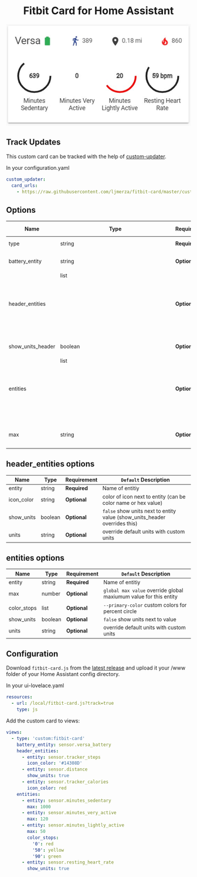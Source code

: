 <h1 align="center">Fitbit Card for Home Assistant</h1>

<p align="center">
  <img src='fitbit_card.jpg' />
</p>


<h2>Track Updates</h2>

This custom card can be tracked with the help of [custom-updater](https://github.com/custom-components/custom_updater).

In your configuration.yaml

```yaml
custom_updater:
  card_urls:
    - https://raw.githubusercontent.com/ljmerza/fitbit-card/master/custom_updater.json
```

<h2>Options</h2>

| Name | Type | Requirement | `Default` Description
| ---- | ---- | ------- | -----------
| type | string | **Required** | `custom:fitbit-card`
| battery_entity | string | **Optional** | Battery entity to show battery status
| header_entities | list<Object> | **Optional** | `[]` List of fitbit sensors to display in the header
| show_units_header | boolean | **Optional** | `false` Show units for all header entities
| entities | list<Object> | **Optional** | `[]` List of fitbit sensors to display n the body
| max | string | **Optional** | `100` Global maximum value for body entities


<h2>header_entities options</h2>

| Name | Type | Requirement | `Default` Description
| ---- | ---- | ------- | -----------
| entity | string | **Required** | Name of entitiy
| icon_color | string | **Optional** | color of icon next to entity (can be color name or hex value)
| show_units | boolean | **Optional** | `false` show units next to entity value (show_units_header overrides this)
| units | string | **Optional** | override default units with custom units

<h2>entities options</h2>

| Name | Type | Requirement | `Default` Description
| ---- | ---- | ------- | -----------
| entity | string | **Required** | Name of entitiy
| max | number | **Optional** | `global max value` override global maxiumum value for this entity
| color_stops | list | **Optional** | `--primary-color` custom colors for percent circle
| show_units | boolean | **Optional** | `false` show units next to value
| units | string | **Optional** | override default units with custom units


<h2>Configuration</h2>

Download `fitbit-card.js` from the [latest release](https://github.com/ljmerza/fitbit-card/releases/latest/) and upload it your /www folder of your Home Assistant config directory.

In your ui-lovelace.yaml

```yaml
resources:
  - url: /local/fitbit-card.js?track=true
    type: js
```

Add the custom card to views:

```yaml
views:
  - type: 'custom:fitbit-card'
    battery_entity: sensor.versa_battery
    header_entities:
      - entity: sensor.tracker_steps
        icon_color: '#14308D'
      - entity: sensor.distance
        show_units: true
      - entity: sensor.tracker_calories
        icon_color: red
    entities:
      - entity: sensor.minutes_sedentary
        max: 1000
      - entity: sensor.minutes_very_active
        max: 120
      - entity: sensor.minutes_lightly_active
        max: 50
        color_stops:
          '0': red
          '50': yellow
          '90': green
      - entity: sensor.resting_heart_rate
        show_units: true
```